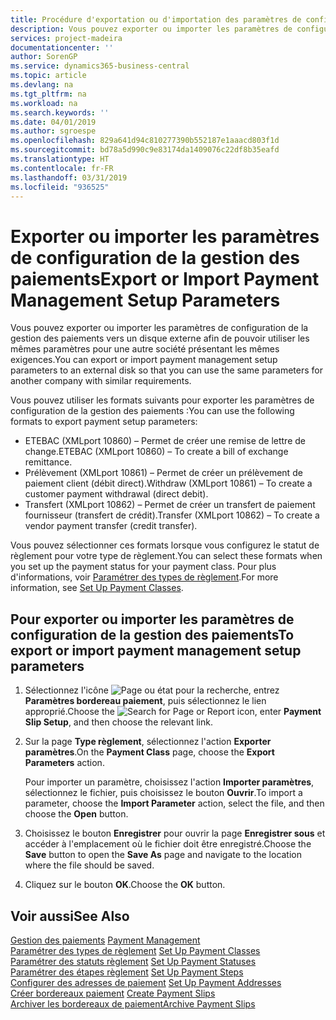 ```yaml
---
title: Procédure d'exportation ou d'importation des paramètres de configuration de la gestion des paiements
description: Vous pouvez exporter ou importer les paramètres de configuration de la gestion des paiements vers un disque externe afin de pouvoir utiliser les mêmes paramètres pour une autre société présentant les mêmes exigences.
services: project-madeira
documentationcenter: ''
author: SorenGP
ms.service: dynamics365-business-central
ms.topic: article
ms.devlang: na
ms.tgt_pltfrm: na
ms.workload: na
ms.search.keywords: ''
ms.date: 04/01/2019
ms.author: sgroespe
ms.openlocfilehash: 829a641d94c810277390b552187e1aaacd803f1d
ms.sourcegitcommit: bd78a5d990c9e83174da1409076c22df8b35eafd
ms.translationtype: HT
ms.contentlocale: fr-FR
ms.lasthandoff: 03/31/2019
ms.locfileid: "936525"
---
```

# <a name="export-or-import-payment-management-setup-parameters"></a><span data-ttu-id="64735-103">Exporter ou importer les paramètres de configuration de la gestion des paiements</span><span class="sxs-lookup"><span data-stu-id="64735-103">Export or Import Payment Management Setup Parameters</span></span>
<span data-ttu-id="64735-104">Vous pouvez exporter ou importer les paramètres de configuration de la gestion des paiements vers un disque externe afin de pouvoir utiliser les mêmes paramètres pour une autre société présentant les mêmes exigences.</span><span class="sxs-lookup"><span data-stu-id="64735-104">You can export or import payment management setup parameters to an external disk so that you can use the same parameters for another company with similar requirements.</span></span>  

<span data-ttu-id="64735-105">Vous pouvez utiliser les formats suivants pour exporter les paramètres de configuration de la gestion des paiements :</span><span class="sxs-lookup"><span data-stu-id="64735-105">You can use the following formats to export payment setup parameters:</span></span>  

- <span data-ttu-id="64735-106">ETEBAC (XMLport 10860) – Permet de créer une remise de lettre de change.</span><span class="sxs-lookup"><span data-stu-id="64735-106">ETEBAC (XMLport 10860) – To create a bill of exchange remittance.</span></span>  
- <span data-ttu-id="64735-107">Prélèvement (XMLport 10861) – Permet de créer un prélèvement de paiement client (débit direct).</span><span class="sxs-lookup"><span data-stu-id="64735-107">Withdraw (XMLport 10861) – To create a customer payment withdrawal (direct debit).</span></span>  
- <span data-ttu-id="64735-108">Transfert (XMLport 10862) – Permet de créer un transfert de paiement fournisseur (transfert de crédit).</span><span class="sxs-lookup"><span data-stu-id="64735-108">Transfer (XMLport 10862) – To create a vendor payment transfer (credit transfer).</span></span>  

<span data-ttu-id="64735-109">Vous pouvez sélectionner ces formats lorsque vous configurez le statut de règlement pour votre type de règlement.</span><span class="sxs-lookup"><span data-stu-id="64735-109">You can select these formats when you set up the payment status for your payment class.</span></span> <span data-ttu-id="64735-110">Pour plus d'informations, voir [Paramétrer des types de règlement](how-to-set-up-payment-classes.md).</span><span class="sxs-lookup"><span data-stu-id="64735-110">For more information, see [Set Up Payment Classes](how-to-set-up-payment-classes.md).</span></span>  

## <a name="to-export-or-import-payment-management-setup-parameters"></a><span data-ttu-id="64735-111">Pour exporter ou importer les paramètres de configuration de la gestion des paiements</span><span class="sxs-lookup"><span data-stu-id="64735-111">To export or import payment management setup parameters</span></span>  

1.  <span data-ttu-id="64735-112">Sélectionnez l'icône ![Page ou état pour la recherche](../../media/ui-search/search_small.png "Page ou état pour la recherche"), entrez **Paramètres bordereau paiement**, puis sélectionnez le lien approprié.</span><span class="sxs-lookup"><span data-stu-id="64735-112">Choose the ![Search for Page or Report](../../media/ui-search/search_small.png "Search for Page or Report icon") icon, enter **Payment Slip Setup**, and then choose the relevant link.</span></span>  
2.  <span data-ttu-id="64735-113">Sur la page **Type règlement**, sélectionnez l'action **Exporter paramètres**.</span><span class="sxs-lookup"><span data-stu-id="64735-113">On the **Payment Class** page, choose the **Export Parameters** action.</span></span>  

    <span data-ttu-id="64735-114">Pour importer un paramètre, choisissez l'action **Importer paramètres**, sélectionnez le fichier, puis choisissez le bouton **Ouvrir**.</span><span class="sxs-lookup"><span data-stu-id="64735-114">To import a parameter, choose the **Import Parameter** action, select the file, and then choose the **Open** button.</span></span>  

3.  <span data-ttu-id="64735-115">Choisissez le bouton **Enregistrer** pour ouvrir la page **Enregistrer sous** et accéder à l'emplacement où le fichier doit être enregistré.</span><span class="sxs-lookup"><span data-stu-id="64735-115">Choose the **Save** button to open the **Save As** page and navigate to the location where the file should be saved.</span></span>  
4.  <span data-ttu-id="64735-116">Cliquez sur le bouton **OK**.</span><span class="sxs-lookup"><span data-stu-id="64735-116">Choose the **OK** button.</span></span>  

## <a name="see-also"></a><span data-ttu-id="64735-117">Voir aussi</span><span class="sxs-lookup"><span data-stu-id="64735-117">See Also</span></span>  
 <span data-ttu-id="64735-118">[Gestion des paiements](payment-management.md) </span><span class="sxs-lookup"><span data-stu-id="64735-118">[Payment Management](payment-management.md) </span></span>  
 <span data-ttu-id="64735-119">[Paramétrer des types de règlement](how-to-set-up-payment-classes.md) </span><span class="sxs-lookup"><span data-stu-id="64735-119">[Set Up Payment Classes](how-to-set-up-payment-classes.md) </span></span>  
 <span data-ttu-id="64735-120">[Paramétrer des statuts règlement](how-to-set-up-payment-statuses.md) </span><span class="sxs-lookup"><span data-stu-id="64735-120">[Set Up Payment Statuses](how-to-set-up-payment-statuses.md) </span></span>  
 <span data-ttu-id="64735-121">[Paramétrer des étapes règlement](how-to-set-up-payment-steps.md) </span><span class="sxs-lookup"><span data-stu-id="64735-121">[Set Up Payment Steps](how-to-set-up-payment-steps.md) </span></span>  
 <span data-ttu-id="64735-122">[Configurer des adresses de paiement](how-to-set-up-payment-addresses.md) </span><span class="sxs-lookup"><span data-stu-id="64735-122">[Set Up Payment Addresses](how-to-set-up-payment-addresses.md) </span></span>  
 <span data-ttu-id="64735-123">[Créer bordereaux paiement](how-to-create-payment-slips.md) </span><span class="sxs-lookup"><span data-stu-id="64735-123">[Create Payment Slips](how-to-create-payment-slips.md) </span></span>  
 [<span data-ttu-id="64735-124">Archiver les bordereaux de paiement</span><span class="sxs-lookup"><span data-stu-id="64735-124">Archive Payment Slips</span></span>](how-to-archive-payment-slips.md)
